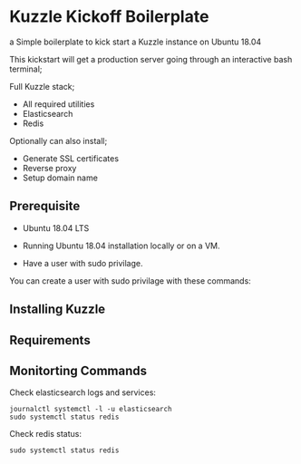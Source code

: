 # Kuzzle Kickoff Boilerplate

a Simple boilerplate to kick start a Kuzzle instance on Ubuntu 18.04

This kickstart will get a production server going through an interactive bash terminal;

Full Kuzzle stack;
  - All required utilities
  - Elasticsearch
  - Redis

Optionally can also install;
  - Generate SSL certificates
  - Reverse proxy
  - Setup domain name

## Prerequisite

- Ubuntu 18.04 LTS

- Running Ubuntu 18.04 installation locally or on a VM.
- Have a user with sudo privilage.

You can create a user with sudo privilage with these commands:



## Installing Kuzzle



## Requirements



## Monitorting Commands

Check elasticsearch logs and services:

    journalctl systemctl -l -u elasticsearch
    sudo systemctl status redis

Check redis status:

    sudo systemctl status redis